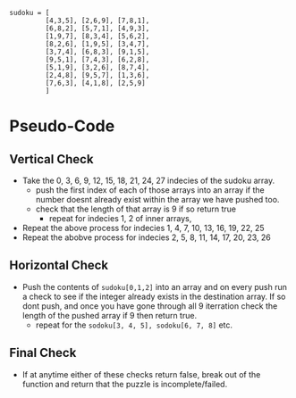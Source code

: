 ```
sudoku = [
         [4,3,5], [2,6,9], [7,8,1],
         [6,8,2], [5,7,1], [4,9,3],
         [1,9,7], [8,3,4], [5,6,2],
         [8,2,6], [1,9,5], [3,4,7],
         [3,7,4], [6,8,3], [9,1,5],
         [9,5,1], [7,4,3], [6,2,8],
         [5,1,9], [3,2,6], [8,7,4],
         [2,4,8], [9,5,7], [1,3,6],
         [7,6,3], [4,1,8], [2,5,9]
         ]
```


# Pseudo-Code

## Vertical Check
  - Take the 0, 3, 6, 9, 12, 15, 18, 21, 24, 27 indecies of the sudoku array.
    - push the first index of each of those arrays into an array if the number doesnt already exist within the array we have pushed too.
    - check that the length of that array is 9 if so return true
      - repeat for indecies 1, 2 of inner arrays,
  - Repeat the above process for indecies 1, 4, 7, 10, 13, 16, 19, 22, 25
  - Repeat the abobve process for indecies 2, 5, 8, 11, 14, 17, 20, 23, 26


## Horizontal Check
  - Push the contents of ```sudoku[0,1,2]``` into an array and on every push run a check to see if the integer already exists in the destination array.  If so dont push, and once you have gone through all 9 iterration check the length of the pushed array if 9 then return true. 
    - repeat for the ```sodoku[3, 4, 5], sodoku[6, 7, 8]``` etc.

## Final Check

- If at anytime either of these checks return false, break out of the function and return that the puzzle is incomplete/failed. 
